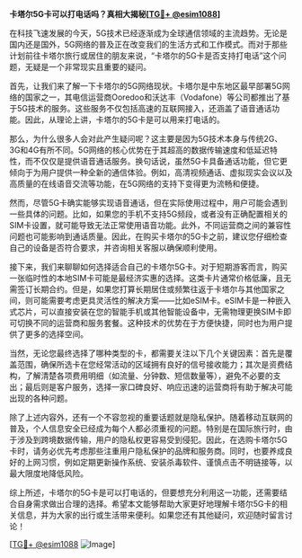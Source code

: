**卡塔尔5G卡可以打电话吗？真相大揭秘[[TG💪+ @esim1088](https://t.me/s/esim1088)]**

在科技飞速发展的今天，5G技术已经逐渐成为全球通信领域的主流趋势。无论是国内还是国外，5G网络的普及正在改变我们的生活方式和工作模式。而对于那些计划前往卡塔尔旅行或居住的朋友来说，“卡塔尔的5G卡是否支持打电话”这个问题，无疑是一个非常现实且重要的疑问。

首先，让我们来了解一下卡塔尔的5G网络现状。卡塔尔是中东地区最早部署5G网络的国家之一，其电信运营商Ooredoo和沃达丰（Vodafone）等公司都推出了基于5G技术的服务。这些服务不仅包括高速的互联网接入，还涵盖了语音通话功能。因此，从理论上讲，卡塔尔的5G卡是可以用来打电话的。

那么，为什么很多人会对此产生疑问呢？这主要是因为5G技术本身与传统2G、3G和4G有所不同。5G网络的核心优势在于其超高的数据传输速度和低延迟特性，而不仅仅是提供语音通话服务。换句话说，虽然5G卡具备通话功能，但它更倾向于为用户提供一种全新的通信体验。例如，高清视频通话、虚拟现实会议以及高质量的在线语音交流等功能，在5G网络的支持下变得更为流畅和便捷。

然而，尽管5G卡确实能够实现语音通话，但在实际使用过程中，用户可能会遇到一些具体的问题。比如，如果您的手机不支持5G频段，或者没有正确配置相关的SIM卡设置，就可能导致无法正常使用语音功能。此外，不同运营商之间的兼容性问题也可能影响到通话质量。因此，在购买卡塔尔的5G卡之前，建议您仔细检查自己的设备是否符合要求，并咨询相关客服以确保顺利使用。

接下来，我们来聊聊如何选择适合自己的卡塔尔5G卡。对于短期游客而言，购买一张临时性的本地SIM卡可能是最经济实惠的选择。这类卡片通常价格低廉，且无需签订长期合约。但是，如果您打算长期居住或频繁往返于卡塔尔与其他国家之间，则可能需要考虑更具灵活性的解决方案——比如eSIM卡。eSIM卡是一种嵌入式芯片，可以直接安装在您的智能手机或其他智能设备中，无需物理更换SIM卡即可切换不同的运营商和服务套餐。这种技术的优势在于方便快捷，同时也为用户提供了更多的选择空间。

当然，无论您最终选择了哪种类型的卡，都需要关注以下几个关键因素：首先是覆盖范围，确保所选卡在您经常活动的区域拥有良好的信号接收能力；其次是资费结构，了解清楚各项费用明细（如流量、分钟数、短信数量等），避免不必要的支出；最后则是客户服务，选择一家口碑良好、响应迅速的运营商将有助于解决可能出现的各种问题。

除了上述内容外，还有一个不容忽视的重要话题就是隐私保护。随着移动互联网的普及，个人信息安全已经成为每个人都必须重视的问题。特别是在国际旅行时，由于涉及到跨境数据传输，用户的隐私权更容易受到侵犯。因此，在选购卡塔尔5G卡时，请务必优先考虑那些注重用户隐私保护的品牌和服务商。同时，也要养成良好的上网习惯，例如定期更新操作系统、安装杀毒软件、谨慎点击不明链接等，以最大限度地降低风险。

综上所述，卡塔尔的5G卡是可以打电话的，但要想充分利用这一功能，还需要结合自身需求做出合理的选择。希望本文能够帮助大家更好地理解卡塔尔5G卡的相关信息，并为大家的出行或生活带来便利。如果您还有其他疑问，欢迎随时留言讨论！

[[TG💪+ @esim1088](https://t.me/s/esim1088) ![Image](https://i.postimg.cc/4NQfJmqS/Snipaste-2025-05-13-00-14-12.png)]